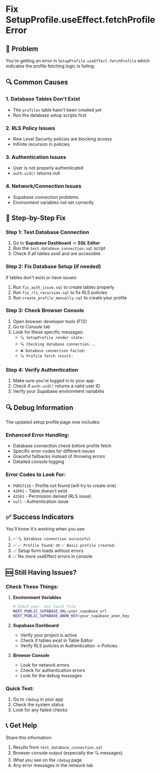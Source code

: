 # Fix SetupProfile.useEffect.fetchProfile Error

## 🚨 Problem
You're getting an error in `SetupProfile.useEffect.fetchProfile` which indicates the profile fetching logic is failing.

## 🔍 Common Causes

### 1. **Database Tables Don't Exist**
- The `profiles` table hasn't been created yet
- Run the database setup scripts first

### 2. **RLS Policy Issues**
- Row Level Security policies are blocking access
- Infinite recursion in policies

### 3. **Authentication Issues**
- User is not properly authenticated
- `auth.uid()` returns null

### 4. **Network/Connection Issues**
- Supabase connection problems
- Environment variables not set correctly

## 🔧 Step-by-Step Fix

### Step 1: Test Database Connection
1. Go to **Supabase Dashboard** → **SQL Editor**
2. Run the `test_database_connection.sql` script
3. Check if all tables exist and are accessible

### Step 2: Fix Database Setup (if needed)
If tables don't exist or have issues:
1. Run `fix_auth_issue.sql` to create tables properly
2. Run `fix_rls_recursion.sql` to fix RLS policies
3. Run `create_profile_manually.sql` to create your profile

### Step 3: Check Browser Console
1. Open browser developer tools (F12)
2. Go to Console tab
3. Look for these specific messages:
   - `🔍 SetupProfile render state:`
   - `🔍 Checking database connection...`
   - `❌ Database connection failed:`
   - `🔍 Profile fetch result:`

### Step 4: Verify Authentication
1. Make sure you're logged in to your app
2. Check if `auth.uid()` returns a valid user ID
3. Verify your Supabase environment variables

## 🔍 Debug Information

The updated setup profile page now includes:

### Enhanced Error Handling:
- Database connection check before profile fetch
- Specific error codes for different issues
- Graceful fallbacks instead of throwing errors
- Detailed console logging

### Error Codes to Look For:
- `PGRST116` - Profile not found (will try to create one)
- `42P01` - Table doesn't exist
- `42501` - Permission denied (RLS issue)
- `null` - Authentication issue

## ✅ Success Indicators

You'll know it's working when you see:
1. ✅ `🔍 Database connection successful`
2. ✅ `✅ Profile found:` or `✅ Basic profile created:`
3. ✅ Setup form loads without errors
4. ✅ No more useEffect errors in console

## 🆘 Still Having Issues?

### Check These Things:

1. **Environment Variables**
   ```bash
   # Check your .env.local file
   NEXT_PUBLIC_SUPABASE_URL=your_supabase_url
   NEXT_PUBLIC_SUPABASE_ANON_KEY=your_supabase_anon_key
   ```

2. **Supabase Dashboard**
   - Verify your project is active
   - Check if tables exist in Table Editor
   - Verify RLS policies in Authentication → Policies

3. **Browser Console**
   - Look for network errors
   - Check for authentication errors
   - Look for the debug messages

### Quick Test:
1. Go to `/debug` in your app
2. Check the system status
3. Look for any failed checks

## 📞 Get Help

Share this information:
1. Results from `test_database_connection.sql`
2. Browser console output (especially the 🔍 messages)
3. What you see on the `/debug` page
4. Any error messages in the network tab 
